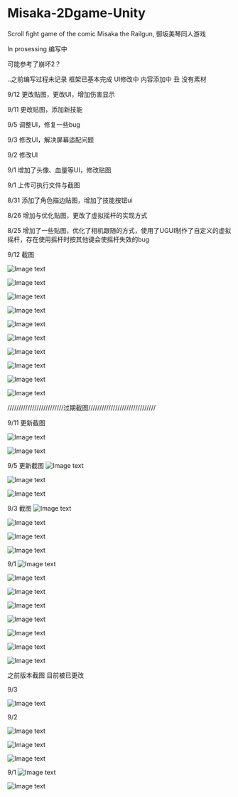 # Misaka-2Dgame-Unity
Scroll fight game of the comic Misaka the Railgun, 御坂美琴同人游戏

In prosessing
编写中

可能参考了崩坏2？

..之前编写过程未记录
框架已基本完成
UI修改中
内容添加中
丑
没有素材

9/12
更改贴图，更改UI，增加伤害显示

9/11
更改贴图，添加新技能

9/5
调整UI，修复一些bug

9/3
修改UI，解决屏幕适配问题

9/2
修改UI

9/1
增加了头像、血量等UI，修改贴图

9/1
上传可执行文件与截图

8/31
添加了角色描边贴图，增加了技能按钮ui

8/26
增加与优化贴图，更改了虚拟摇杆的实现方式

8/25
增加了一些贴图，优化了相机跟随的方式，使用了UGUI制作了自定义的虚拟摇杆，存在使用摇杆时按其他键会使摇杆失效的bug



9/12 截图


![Image text](https://github.com/voidarea97/Misaka-2Dgame-Unity/blob/master/%E8%BF%90%E8%A1%8C%E6%88%AA%E5%9B%BE/180912.1.png)

![Image text](https://github.com/voidarea97/Misaka-2Dgame-Unity/blob/master/%E8%BF%90%E8%A1%8C%E6%88%AA%E5%9B%BE/180912.2.png)

![Image text](https://github.com/voidarea97/Misaka-2Dgame-Unity/blob/master/%E8%BF%90%E8%A1%8C%E6%88%AA%E5%9B%BE/180912.3.png)

![Image text](https://github.com/voidarea97/Misaka-2Dgame-Unity/blob/master/%E8%BF%90%E8%A1%8C%E6%88%AA%E5%9B%BE/180912.4.png)

![Image text](https://github.com/voidarea97/Misaka-2Dgame-Unity/blob/master/%E8%BF%90%E8%A1%8C%E6%88%AA%E5%9B%BE/180912.5.png)

![Image text](https://github.com/voidarea97/Misaka-2Dgame-Unity/blob/master/%E8%BF%90%E8%A1%8C%E6%88%AA%E5%9B%BE/180912.6.png)

![Image text](https://github.com/voidarea97/Misaka-2Dgame-Unity/blob/master/%E8%BF%90%E8%A1%8C%E6%88%AA%E5%9B%BE/180912.7.png)



![Image text](https://github.com/voidarea97/Misaka-2Dgame-Unity/blob/master/%E8%BF%90%E8%A1%8C%E6%88%AA%E5%9B%BE/180911.1.png)

![Image text](https://github.com/voidarea97/Misaka-2Dgame-Unity/blob/master/%E8%BF%90%E8%A1%8C%E6%88%AA%E5%9B%BE/180903.2.png)

![Image text](https://github.com/voidarea97/Misaka-2Dgame-Unity/blob/master/%E8%BF%90%E8%A1%8C%E6%88%AA%E5%9B%BE/180903.3.png)



/////////////////////////过期截图//////////////////////////////


9/11 更新截图

![Image text](https://github.com/voidarea97/Misaka-2Dgame-Unity/blob/master/%E8%BF%90%E8%A1%8C%E6%88%AA%E5%9B%BE/180911.2.png)

![Image text](https://github.com/voidarea97/Misaka-2Dgame-Unity/blob/master/%E8%BF%90%E8%A1%8C%E6%88%AA%E5%9B%BE/180911.3.png)



9/5 更新截图
![Image text](https://github.com/voidarea97/Misaka-2Dgame-Unity/blob/master/%E8%BF%90%E8%A1%8C%E6%88%AA%E5%9B%BE/180905.1.png)

![Image text](https://github.com/voidarea97/Misaka-2Dgame-Unity/blob/master/%E8%BF%90%E8%A1%8C%E6%88%AA%E5%9B%BE/180905.2.png)

![Image text](https://github.com/voidarea97/Misaka-2Dgame-Unity/blob/master/%E8%BF%90%E8%A1%8C%E6%88%AA%E5%9B%BE/180905.3.png)


9/3 截图
![Image text](https://github.com/voidarea97/Misaka-2Dgame-Unity/blob/master/%E8%BF%90%E8%A1%8C%E6%88%AA%E5%9B%BE/180903.1.png)

![Image text](https://github.com/voidarea97/Misaka-2Dgame-Unity/blob/master/%E8%BF%90%E8%A1%8C%E6%88%AA%E5%9B%BE/180903.2.png)

![Image text](https://github.com/voidarea97/Misaka-2Dgame-Unity/blob/master/%E8%BF%90%E8%A1%8C%E6%88%AA%E5%9B%BE/180903.4.png)

![Image text](https://github.com/voidarea97/Misaka-2Dgame-Unity/blob/master/%E8%BF%90%E8%A1%8C%E6%88%AA%E5%9B%BE/180903.5.png)


9/1
![Image text](https://github.com/voidarea97/Misaka-2Dgame-Unity/blob/master/%E8%BF%90%E8%A1%8C%E6%88%AA%E5%9B%BE/3.png)

![Image text](https://github.com/voidarea97/Misaka-2Dgame-Unity/blob/master/%E8%BF%90%E8%A1%8C%E6%88%AA%E5%9B%BE/4.png)

![Image text](https://github.com/voidarea97/Misaka-2Dgame-Unity/blob/master/%E8%BF%90%E8%A1%8C%E6%88%AA%E5%9B%BE/5.png)

![Image text](https://github.com/voidarea97/Misaka-2Dgame-Unity/blob/master/%E8%BF%90%E8%A1%8C%E6%88%AA%E5%9B%BE/6.png)

![Image text](https://github.com/voidarea97/Misaka-2Dgame-Unity/blob/master/%E8%BF%90%E8%A1%8C%E6%88%AA%E5%9B%BE/6.1.png)

![Image text](https://github.com/voidarea97/Misaka-2Dgame-Unity/blob/master/%E8%BF%90%E8%A1%8C%E6%88%AA%E5%9B%BE/7.png)


![Image text](https://github.com/voidarea97/Misaka-2Dgame-Unity/blob/master/%E8%BF%90%E8%A1%8C%E6%88%AA%E5%9B%BE/9.png)

![Image text](https://github.com/voidarea97/Misaka-2Dgame-Unity/blob/master/%E8%BF%90%E8%A1%8C%E6%88%AA%E5%9B%BE/10.png)











之前版本截图
目前被已更改




9/3

![Image text](https://github.com/voidarea97/Misaka-2Dgame-Unity/blob/master/%E8%BF%90%E8%A1%8C%E6%88%AA%E5%9B%BE/180903.3.png)

9/2

![Image text](https://github.com/voidarea97/Misaka-2Dgame-Unity/blob/master/%E8%BF%90%E8%A1%8C%E6%88%AA%E5%9B%BE/11.png)

![Image text](https://github.com/voidarea97/Misaka-2Dgame-Unity/blob/master/%E8%BF%90%E8%A1%8C%E6%88%AA%E5%9B%BE/12.png)

![Image text](https://github.com/voidarea97/Misaka-2Dgame-Unity/blob/master/%E8%BF%90%E8%A1%8C%E6%88%AA%E5%9B%BE/8.png)

9/1 
![Image text](https://github.com/voidarea97/Misaka-2Dgame-Unity/blob/master/%E8%BF%90%E8%A1%8C%E6%88%AA%E5%9B%BE/1.png)

![Image text](https://github.com/voidarea97/Misaka-2Dgame-Unity/blob/master/%E8%BF%90%E8%A1%8C%E6%88%AA%E5%9B%BE/2.png)

